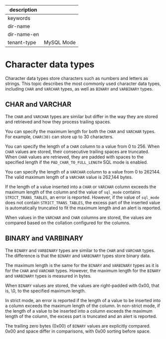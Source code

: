 |description||
|---|---|
|keywords||
|dir-name||
|dir-name-en||
|tenant-type|MySQL Mode|

# Character data types

Character data types store characters such as numbers and letters as strings. This topic describes the most commonly used character data types, including `CHAR` and `VARCHAR` types, as well as `BINARY` and `VARBINARY` types.

## CHAR and VARCHAR

The `CHAR` and `VARCHAR` types are similar but differ in the way they are stored and retrieved and how they process trailing spaces.

You can specify the maximum length for both the `CHAR` and `VARCHAR` types. For example, `CHAR(30)` can store up to 30 characters.

You can specify the length of a `CHAR` column to a value from 0 to 256. When `CHAR` values are stored, their consecutive trailing spaces are truncated. When `CHAR` values are retrieved, they are padded with spaces to the specified length if the `PAD_CHAR_TO_FULL_LENGTH` SQL mode is enabled.

You can specify the length of a `VARCHAR` column to a value from 0 to 262144. The valid maximum length of a `VARCHAR` value is 262,144 bytes.

If the length of a value inserted into a `CHAR` or `VARCHAR` column exceeds the maximum length of the column and the value of `sql_mode` contains `STRICT_TRANS_TABLES`, an error is reported. However, if the value of `sql_mode` does not contain `STRICT_TRANS_TABLES`, the excess part of the inserted value is automatically truncated to fit the maximum length and an alert is reported.

When values in the `VARCHAR` and `CHAR` columns are stored, the values are compared based on the collation configured for the columns.

## BINARY and VARBINARY

The `BINARY` and `VARBINARY` types are similar to the `CHAR` and `VARCHAR` types. The difference is that the `BINARY` and `VARBINARY` types store binary data.

The maximum length is the same for the `BINARY` and `VARBINARY` types as it is for the `CHAR` and `VARCHAR` types. However, the maximum length for the `BINARY` and `VARBINARY` types is measured in bytes.

When `BINARY` values are stored, the values are right-padded with 0x00, that is, \\0, to the specified maximum length.

In strict mode, an error is reported if the length of a value to be inserted into a column exceeds the maximum length of the column. In non-strict mode, if the length of a value to be inserted into a column exceeds the maximum length of the column, the excess part is truncated and an alert is reported.

The trailing zero bytes (0x00) of `BINARY` values are explicitly compared. 0x00 and space differ in comparisons, with 0x00 sorting before space.
